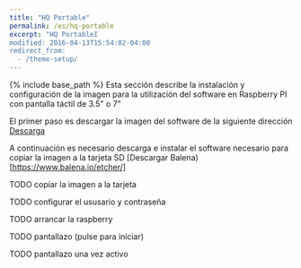 ```yaml
---
title: "HQ Portable"
permalink: /es/hq-portable
excerpt: "HQ PortableI
modified: 2016-04-13T15:54:02-04:00
redirect_from:
  - /theme-setup/
---
```


{% include base_path %}
Esta sección describe la instalación y configuración de la imagen para la utilización del software en Raspberry PI con pantalla táctil de 3.5" o 7"

El primer paso es descargar la imagen del software de la siguiente dirección [Descarga](https://isthari-hq.s3.amazonaws.com/hq-portable.img)

A continuación es necesario descarga e instalar el software necesario para copiar la imagen a la tarjeta SD [Descargar Balena)[https://www.balena.io/etcher/]

TODO copiar la imagen a la tarjeta

TODO configurar el ususario y contraseña

TODO arrancar la raspberry

TODO pantallazo (pulse para iniciar)

TODO pantallazo una vez activo
